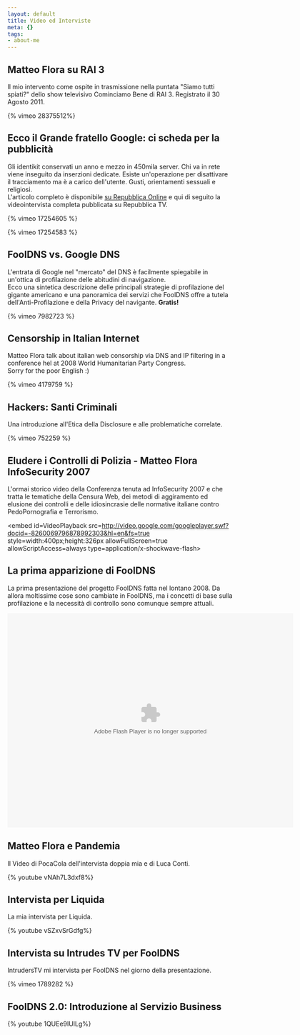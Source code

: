 ```yaml
--- 
layout: default
title: Video ed Interviste
meta: {}
tags:
- about-me
---
```

## Matteo Flora su RAI 3

Il mio intervento come ospite in trasmissione nella puntata "Siamo tutti spiati?" dello show televisivo Cominciamo Bene di RAI 3. Registrato il 30 Agosto 2011.  
  
{% vimeo 28375512%}

## Ecco il Grande fratello Google: ci scheda per la pubblicità

Gli identikit conservati un anno e mezzo in 450mila server. Chi va in rete viene inseguito da inserzioni dedicate. Esiste un'operazione per disattivare il tracciamento ma è a carico dell'utente. Gusti, orientamenti sessuali e religiosi.  
L'articolo completo è disponibile [su Repubblica Online](http://www.repubblica.it/tecnologia/2010/08/13/news/google_spia-6257171/) e qui di seguito la videointervista completa pubblicata su Repubblica TV.  
  
{% vimeo 17254605 %}
 
{% vimeo 17254583 %}
  
  
## FoolDNS vs. Google DNS  
  
L'entrata di Google nel "mercato" del DNS è facilmente spiegabile in un'ottica di profilazione delle abitudini di navigazione.  
Ecco una sintetica descrizione delle principali strategie di profilazione del gigante americano e una panoramica dei servizi che FoolDNS offre a tutela dell'Anti-Profilazione e della Privacy del navigante. **Gratis!**  
  
{% vimeo 7982723 %}
  
## Censorship in Italian Internet  
  
Matteo Flora talk about italian web consorship via DNS and IP filtering in a conference hel at 2008 World Humanitarian Party Congress.  
Sorry for the poor English :)  
  
{% vimeo 4179759 %}
  
## Hackers: Santi Criminali  
  
Una introduzione all'Etica della Disclosure e alle problematiche correlate.  

{% vimeo 752259 %}
  
## Eludere i Controlli di Polizia - Matteo Flora InfoSecurity 2007
  
L'ormai storico video della Conferenza tenuta ad InfoSecurity 2007 e che tratta le tematiche della Censura Web, dei metodi di aggiramento ed elusione dei controlli e delle idiosincrasie delle normative italiane contro PedoPornografia e Terrorismo.  
  
<embed id=VideoPlayback src=http://video.google.com/googleplayer.swf?docid=-8260069796878992303&hl=en&fs=true style=width:400px;height:326px allowFullScreen=true allowScriptAccess=always type=application/x-shockwave-flash> </embed> 
  
## La prima apparizione di FoolDNS  
  
La prima presentazione del progetto FoolDNS fatta nel lontano 2008. Da allora moltissime cose sono cambiate in FoolDNS, ma i concetti di base sulla profilazione e la necessità di controllo sono comunque sempre attuali.  
  
<object height="480" width="640">
<param name="movie" value="http://webtv.dolmedia.tv/js/mediaplayer.swf">
<param name="allowfullscreen" value="true">
<param name="flashvars" value="config=http://webtv.dolmedia.tv/playerdolmedia.xml&amp;file=http://webtv.dolmedia.tv/xml/embed/5670">
<embed src="http://webtv.dolmedia.tv/js/mediaplayer.swf" type="application/x-shockwave-flash" flashvars="config=http://webtv.dolmedia.tv/playerdolmedia.xml&amp;file=http://webtv.dolmedia.tv/xml/embed/5670" allowfullscreen="true" height="480" width="640">
</object> 
  
## Matteo Flora e Pandemia  
  
Il Video di PocaCola dell'intervista doppia mia e di Luca Conti.  
  
{% youtube vNAh7L3dxf8%}
  
## Intervista per Liquida  
  
La mia intervista per Liquida.  
  
{% youtube vSZxvSrGdfg%}  
  
## Intervista su Intrudes TV per FoolDNS  
  
IntrudersTV mi intervista per FoolDNS nel giorno della presentazione.  
  
{% vimeo 1789282 %} 
  
## FoolDNS 2.0: Introduzione al Servizio Business  
  
{% youtube 1QUEe9IUlLg%}

<div class="post">
</div>